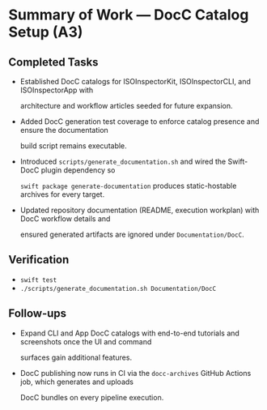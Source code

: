 # Summary of Work — DocC Catalog Setup (A3)

## Completed Tasks

- Established DocC catalogs for ISOInspectorKit, ISOInspectorCLI, and ISOInspectorApp with

  architecture and workflow articles seeded for future expansion.

- Added DocC generation test coverage to enforce catalog presence and ensure the documentation

  build script remains executable.

- Introduced `scripts/generate_documentation.sh` and wired the Swift-DocC plugin dependency so

  `swift package generate-documentation` produces static-hostable archives for every target.

- Updated repository documentation (README, execution workplan) with DocC workflow details and

  ensured generated artifacts are ignored under `Documentation/DocC`.

## Verification

- `swift test`
- `./scripts/generate_documentation.sh Documentation/DocC`

## Follow-ups

- Expand CLI and App DocC catalogs with end-to-end tutorials and screenshots once the UI and command

  surfaces gain additional features.

- DocC publishing now runs in CI via the `docc-archives` GitHub Actions job, which generates and uploads

  DocC bundles on every pipeline execution.
